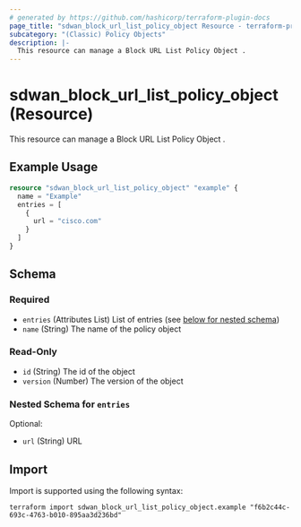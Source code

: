 ```yaml
---
# generated by https://github.com/hashicorp/terraform-plugin-docs
page_title: "sdwan_block_url_list_policy_object Resource - terraform-provider-sdwan"
subcategory: "(Classic) Policy Objects"
description: |-
  This resource can manage a Block URL List Policy Object .
---
```


# sdwan_block_url_list_policy_object (Resource)

This resource can manage a Block URL List Policy Object .

## Example Usage

```terraform
resource "sdwan_block_url_list_policy_object" "example" {
  name = "Example"
  entries = [
    {
      url = "cisco.com"
    }
  ]
}
```

<!-- schema generated by tfplugindocs -->
## Schema

### Required

- `entries` (Attributes List) List of entries (see [below for nested schema](#nestedatt--entries))
- `name` (String) The name of the policy object

### Read-Only

- `id` (String) The id of the object
- `version` (Number) The version of the object

<a id="nestedatt--entries"></a>
### Nested Schema for `entries`

Optional:

- `url` (String) URL

## Import

Import is supported using the following syntax:

```shell
terraform import sdwan_block_url_list_policy_object.example "f6b2c44c-693c-4763-b010-895aa3d236bd"
```
